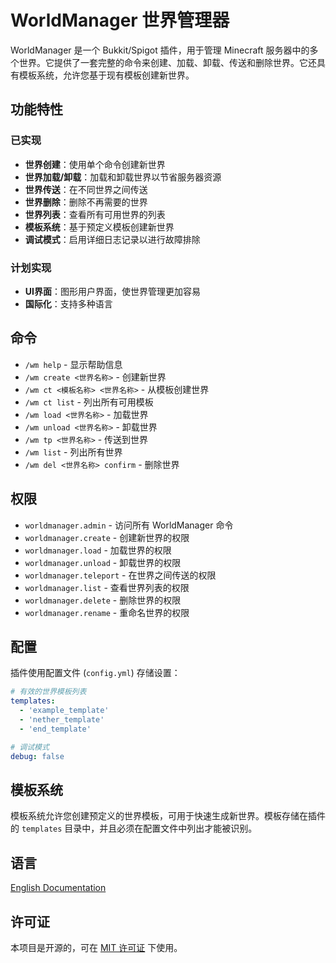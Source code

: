 # WorldManager 世界管理器

WorldManager 是一个 Bukkit/Spigot 插件，用于管理 Minecraft 服务器中的多个世界。它提供了一套完整的命令来创建、加载、卸载、传送和删除世界。它还具有模板系统，允许您基于现有模板创建新世界。

## 功能特性

### 已实现
- **世界创建**：使用单个命令创建新世界
- **世界加载/卸载**：加载和卸载世界以节省服务器资源
- **世界传送**：在不同世界之间传送
- **世界删除**：删除不再需要的世界
- **世界列表**：查看所有可用世界的列表
- **模板系统**：基于预定义模板创建新世界
- **调试模式**：启用详细日志记录以进行故障排除

### 计划实现
- **UI界面**：图形用户界面，使世界管理更加容易
- **国际化**：支持多种语言

## 命令

- `/wm help` - 显示帮助信息
- `/wm create <世界名称>` - 创建新世界
- `/wm ct <模板名称> <世界名称>` - 从模板创建世界
- `/wm ct list` - 列出所有可用模板
- `/wm load <世界名称>` - 加载世界
- `/wm unload <世界名称>` - 卸载世界
- `/wm tp <世界名称>` - 传送到世界
- `/wm list` - 列出所有世界
- `/wm del <世界名称> confirm` - 删除世界

## 权限

- `worldmanager.admin` - 访问所有 WorldManager 命令
- `worldmanager.create` - 创建新世界的权限
- `worldmanager.load` - 加载世界的权限
- `worldmanager.unload` - 卸载世界的权限
- `worldmanager.teleport` - 在世界之间传送的权限
- `worldmanager.list` - 查看世界列表的权限
- `worldmanager.delete` - 删除世界的权限
- `worldmanager.rename` - 重命名世界的权限

## 配置

插件使用配置文件 (`config.yml`) 存储设置：

```yaml
# 有效的世界模板列表
templates:
  - 'example_template'
  - 'nether_template'
  - 'end_template'

# 调试模式
debug: false
```

## 模板系统

模板系统允许您创建预定义的世界模板，可用于快速生成新世界。模板存储在插件的 `templates` 目录中，并且必须在配置文件中列出才能被识别。

## 语言

[English Documentation](README.md)

## 许可证

本项目是开源的，可在 [MIT 许可证](LICENSE) 下使用。